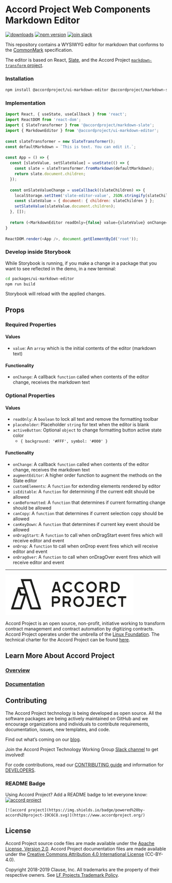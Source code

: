 # Accord Project Web Components Markdown Editor

[![downloads](https://img.shields.io/npm/dm/@accordproject/ui-markdown-editor)](https://www.npmjs.com/package/@accordproject/ui-markdown-editor)
[![npm version](https://badge.fury.io/js/%40accordproject%2Fui-markdown-editor.svg)](https://badge.fury.io/js/%40accordproject%2Fui-markdown-editor)
[![join slack](https://img.shields.io/badge/Accord%20Project-Join%20Slack-blue)](https://accord-project-slack-signup.herokuapp.com/)

This repository contains a WYSIWYG editor for markdown that conforms to the [CommonMark](https://spec.commonmark.org) specification.

The editor is based on React, [Slate](https://www.slatejs.org), and the Accord Project [`markdown-transform` project](https://github.com/accordproject/markdown-transform).

### Installation

```sh
npm install @accordproject/ui-markdown-editor @accordproject/markdown-slate slate slate-history slate-react semantic-ui-react
```

### Implementation

```js
import React, { useState, useCallback } from 'react';
import ReactDOM from 'react-dom';
import { SlateTransformer } from '@accordproject/markdown-slate';
import { MarkdownEditor } from '@accordproject/ui-markdown-editor';

const slateTransformer = new SlateTransformer();
const defaultMarkdown = `This is text. You can edit it.`;

const App = () => {
  const [slateValue, setSlateValue] = useState(() => {
    const slate = slateTransformer.fromMarkdown(defaultMarkdown);
    return slate.document.children;
  });

  const onSlateValueChange = useCallback((slateChildren) => {
    localStorage.setItem('slate-editor-value', JSON.stringify(slateChildren));
    const slateValue = { document: { children: slateChildren } };
    setSlateValue(slateValue.document.children);
  }, []);

  return (<MarkdownEditor readOnly={false} value={slateValue} onChange={onSlateValueChange} />);
}

ReactDOM.render(<App />, document.getElementById('root'));
```

### Develop inside Storybook

While Storybook is running, if you make a change in a package that you want to see reflected in the demo, in a new terminal:

```sh
cd packages/ui-markdown-editor
npm run build
```

Storybook will reload with the applied changes.

## Props

### Required Properties

#### Values

- `value`: An `array` which is the initial contents of the editor (markdown text)

#### Functionality

- `onChange`: A callback `function` called when contents of the editor change, receives the markdown text

### Optional Properties

#### Values

- `readOnly`: A `boolean` to lock all text and remove the formatting toolbar
- `placeholder`: Placeholder `string` for text when the editor is blank
- `activeButton`: Optional `object` to change formatting button active state color
  - `{ background: '#FFF', symbol: '#000' }`

#### Functionality

- `onChange`: A callback `function` called when contents of the editor change, receives the markdown text
- `augmentEditor`: A higher order function to augment the methods on the Slate editor
- `customElements`: A `function` for extending elements rendered by editor
- `isEditable`: A `function` for determining if the current edit should be allowed
- `canBeFormatted`: A `function` that determines if current formatting change should be allowed
- `canCopy`: A `function` that determines if current selection copy should be allowed
- `canKeyDown`: A `function` that determines if current key event should be allowed
- `onDragStart`: A `function` to call when onDragStart event fires which will receive editor and event
- `onDrop`: A `function` to call when onDrop event fires which will receive editor and event
- `onDragOver`: A `function` to call when onDragOver event fires which will receive editor and event

---

<a href="https://www.accordproject.org/">
  <img src="../../assets/APLogo.png" alt="Accord Project Logo" width="400" />
</a>

Accord Project is an open source, non-profit, initiative working to transform contract management and contract automation by digitizing contracts. Accord Project operates under the umbrella of the [Linux Foundation][linuxfound]. The technical charter for the Accord Project can be found [here][charter].

## Learn More About Accord Project

### [Overview][apmain]

### [Documentation][apdoc]

## Contributing

The Accord Project technology is being developed as open source. All the software packages are being actively maintained on GitHub and we encourage organizations and individuals to contribute requirements, documentation, issues, new templates, and code.

Find out what’s coming on our [blog][apblog].

Join the Accord Project Technology Working Group [Slack channel][apslack] to get involved!

For code contributions, read our [CONTRIBUTING guide][contributing] and information for [DEVELOPERS][developers].

### README Badge

Using Accord Project? Add a README badge to let everyone know: [![accord project](https://img.shields.io/badge/powered%20by-accord%20project-19C6C8.svg)](https://www.accordproject.org/)

```
[![accord project](https://img.shields.io/badge/powered%20by-accord%20project-19C6C8.svg)](https://www.accordproject.org/)
```

## License <a name="license"></a>

Accord Project source code files are made available under the [Apache License, Version 2.0][apache].
Accord Project documentation files are made available under the [Creative Commons Attribution 4.0 International License][creativecommons] (CC-BY-4.0).

Copyright 2018-2019 Clause, Inc. All trademarks are the property of their respective owners. See [LF Projects Trademark Policy](https://lfprojects.org/policies/trademark-policy/).

[linuxfound]: https://www.linuxfoundation.org
[charter]: https://github.com/accordproject/governance/blob/master/accord-project-technical-charter.md
[apmain]: https://accordproject.org/ 
[apblog]: https://medium.com/@accordhq
[apdoc]: https://docs.accordproject.org/
[apslack]: https://accord-project-slack-signup.herokuapp.com

[contributing]: https://github.com/accordproject/web-components/blob/master/CONTRIBUTING.md
[developers]: https://github.com/accordproject/web-components/blob/master/DEVELOPERS.md

[apache]: https://github.com/accordproject/web-components/blob/master/LICENSE
[creativecommons]: http://creativecommons.org/licenses/by/4.0/